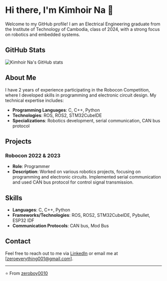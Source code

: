 # Hi there, I'm Kimhoir Na 👋

Welcome to my GitHub profile! I am an Electrical Engineering graduate from the Institute of Technology of Cambodia, class of 2024, with a strong focus on robotics and embedded systems.

## GitHub Stats
![Kimhoir Na's GitHub stats](https://github-readme-stats.vercel.app/api?username=zeroboy0010&show_icons=true&theme=radical)

## About Me

I have 2 years of experience participating in the Robocon Competition, where I developed skills in programming and electronic circuit design. My technical expertise includes:

- **Programming Languages**: C, C++, Python
- **Technologies**: ROS, ROS2, STM32CubeIDE
- **Specializations**: Robotics development, serial communication, CAN bus protocol

## Projects

### Robocon 2022 & 2023
- **Role**: Programmer
- **Description**: Worked on various robotics projects, focusing on programming and electronic circuits. Implemented serial communication and used CAN bus protocol for control signal transmission.

## Skills

- **Languages**: C, C++, Python
- **Frameworks/Technologies**: ROS, ROS2, STM32CubeIDE, Pybullet, ESP32 IDF
- **Communication Protocols**: CAN bus, Mod Bus


## Contact

Feel free to reach out to me via [LinkedIn](https://www.linkedin.com/in/kimhoir-na-32210124b) or email me at [zeroeverything001@gmail.com].

---
⭐️ From [zeroboy0010](https://github.com/zeroboy0010)
